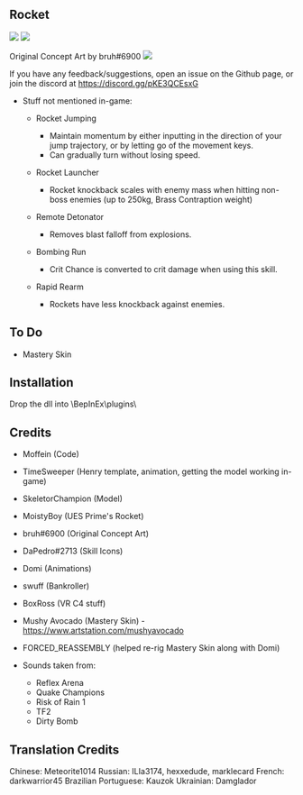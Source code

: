 ## Rocket

[![](https://i.imgur.com/W3dQUcH.jpg)]()
[![](https://i.imgur.com/3Q0wCWP.png)]()
	
Original Concept Art by bruh#6900
[![](https://i.imgur.com/P2GpdDk.png)]()

If you have any feedback/suggestions, open an issue on the Github page, or join the discord at https://discord.gg/pKE3QCEsxG

- Stuff not mentioned in-game:
	- Rocket Jumping
		- Maintain momentum by either inputting in the direction of your jump trajectory, or by letting go of the movement keys.
		- Can gradually turn without losing speed.
		
	- Rocket Launcher
		- Rocket knockback scales with enemy mass when hitting non-boss enemies (up to 250kg, Brass Contraption weight)

	- Remote Detonator
		- Removes blast falloff from explosions.
		
	- Bombing Run
		- Crit Chance is converted to crit damage when using this skill.
		
	- Rapid Rearm
		- Rockets have less knockback against enemies.

## To Do

- Mastery Skin

## Installation
Drop the dll into \BepInEx\plugins\

## Credits

- Moffein (Code)
- TimeSweeper (Henry template, animation, getting the model working in-game)
- SkeletorChampion (Model)
- MoistyBoy (UES Prime's Rocket)
- bruh#6900 (Original Concept Art)
- DaPedro#2713 (Skill Icons)
- Domi (Animations)
- swuff (Bankroller)
- BoxRoss (VR C4 stuff)
- Mushy Avocado (Mastery Skin) - https://www.artstation.com/mushyavocado
- FORCED_REASSEMBLY (helped re-rig Mastery Skin along with Domi)

- Sounds taken from:
	- Reflex Arena
	- Quake Champions
	- Risk of Rain 1
	- TF2
	- Dirty Bomb
	
## Translation Credits

Chinese: Meteorite1014
Russian: ILIa3174, hexxedude, marklecard
French: darkwarrior45
Brazilian Portuguese: Kauzok
Ukrainian: Damglador